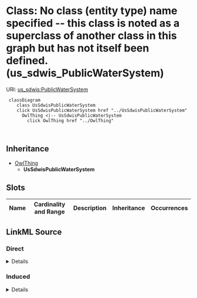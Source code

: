

# Class: No class (entity type) name specified -- this class is noted as a superclass of another class in this graph but has not itself been defined. (us_sdwis_PublicWaterSystem)





URI: [us_sdwis:PublicWaterSystem](http://sawgraph.spatialai.org/v1/us-sdwis#PublicWaterSystem)






```mermaid
 classDiagram
    class UsSdwisPublicWaterSystem
    click UsSdwisPublicWaterSystem href "../UsSdwisPublicWaterSystem"
      OwlThing <|-- UsSdwisPublicWaterSystem
        click OwlThing href "../OwlThing"
      
      
```





## Inheritance
* [OwlThing](../classes/OwlThing.md)
    * **UsSdwisPublicWaterSystem**



## Slots

| Name | Cardinality and Range | Description | Inheritance | Occurrences |
| ---  | --- | --- | --- | --- |














## LinkML Source

<!-- TODO: investigate https://stackoverflow.com/questions/37606292/how-to-create-tabbed-code-blocks-in-mkdocs-or-sphinx -->

### Direct

<details>

```yaml
name: us_sdwis_PublicWaterSystem
title: No class (entity type) name specified -- this class is noted as a superclass
  of another class in this graph but has not itself been defined.
from_schema: okns:hydrology-kg
exact_mappings:
- http://sawgraph.spatialai.org/v1/us-sdwis#PublicWaterSystem
rank: 1000
is_a: owl_Thing
class_uri: us_sdwis:PublicWaterSystem

```
</details>

### Induced

<details>

```yaml
name: us_sdwis_PublicWaterSystem
title: No class (entity type) name specified -- this class is noted as a superclass
  of another class in this graph but has not itself been defined.
from_schema: okns:hydrology-kg
exact_mappings:
- http://sawgraph.spatialai.org/v1/us-sdwis#PublicWaterSystem
rank: 1000
is_a: owl_Thing
class_uri: us_sdwis:PublicWaterSystem

```
</details>